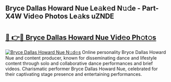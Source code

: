 ## Bryce Dallas Howard Nue Le𝚊k𝚎d N𝚞𝚍e - Part-X4W Vid𝚎o Photos Le𝚊ks uZNDE

# <h2><a href="http://fb2o9ug.evod.top/?m=Bryce+Dallas+Howard+Nue">🔗 👉🔴 Bryce Dallas Howard Nue Vid𝚎o Ph𝚘t𝚘s</a></h2>

[![Bryce Dallas Howard Nue N𝚞d𝚎s](https://i.imgur.com/8V9OHl7.gif)](http://fb2o9ug.evod.top/?m=Bryce+Dallas+Howard+Nue)
Online personality Bryce Dallas Howard Nue and content producer, known for disseminating dance and lifestyle content through solo and collaborative dance performances and brief videos. Charismatic performer Bryce Dallas Howard Nue, celebrated for their captivating stage presence and entertaining performances. 
